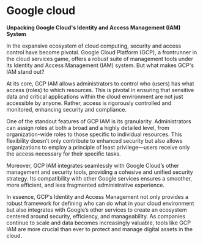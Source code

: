 # Google cloud

**Unpacking Google Cloud's Identity and Access Management (IAM) System**

In the expansive ecosystem of cloud computing, security and access control have become pivotal. Google Cloud Platform (GCP), a frontrunner in the cloud services game, offers a robust suite of management tools under its Identity and Access Management (IAM) system. But what makes GCP's IAM stand out?

At its core, GCP IAM allows administrators to control who (users) has what access (roles) to which resources. This is pivotal in ensuring that sensitive data and critical applications within the cloud environment are not just accessible by anyone. Rather, access is rigorously controlled and monitored, enhancing security and compliance.

One of the standout features of GCP IAM is its granularity. Administrators can assign roles at both a broad and a highly detailed level, from organization-wide roles to those specific to individual resources. This flexibility doesn’t only contribute to enhanced security but also allows organizations to employ a principle of least privilege—users receive only the access necessary for their specific tasks.

Moreover, GCP IAM integrates seamlessly with Google Cloud’s other management and security tools, providing a cohesive and unified security strategy. Its compatibility with other Google services ensures a smoother, more efficient, and less fragmented administrative experience.

In essence, GCP's Identity and Access Management not only provides a robust framework for defining who can do what in your cloud environment but also integrates with Google’s other services to create an ecosystem centered around security, efficiency, and manageability. As companies continue to scale and data becomes increasingly valuable, tools like GCP IAM are more crucial than ever to protect and manage digital assets in the cloud.
